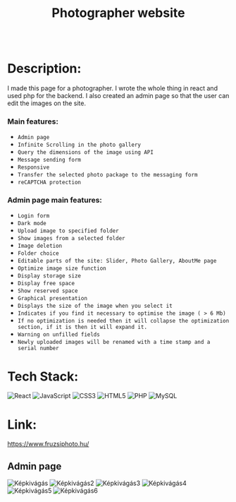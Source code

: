 <h1 align="center">Photographer website</h1>

<br>
<br>

# Description:

I made this page for a photographer. I wrote the whole thing in react and used php for the backend. I also created an admin page so that the user can edit the images on the site.

<h3>Main features:</h3>

- `Admin page`
- `Infinite Scrolling in the photo gallery`
- `Query the dimensions of the image using API`
- `Message sending form`
- `Responsive`
- `Transfer the selected photo package to the messaging form`
- `reCAPTCHA protection`

<h3>Admin page main features:</h3>

- `Login form`
- `Dark mode`
- `Upload image to specified folder`
- `Show images from a selected folder`
- `Image deletion`
- `Folder choice`
- `Editable parts of the site: Slider, Photo Gallery, AboutMe page`
- `Optimize image size function`
- `Display storage size`
- `Display free space`
- `Show reserved space`
- `Graphical presentation`
- `Displays the size of the image when you select it`
- `Indicates if you find it necessary to optimise the image ( > 6 Mb)`
- `If no optimization is needed then it will collapse the optimization section, if it is then it will expand it.`
- `Warning on unfilled fields`
- `Newly uploaded images will be renamed with a time stamp and a serial number`


# Tech Stack:
![React](https://img.shields.io/badge/react-%2320232a.svg?style=for-the-badge&logo=react&logoColor=%2361DAFB) 
![JavaScript](https://img.shields.io/badge/javascript-%23323330.svg?style=for-the-badge&logo=javascript&logoColor=%23F7DF1E) 
![CSS3](https://img.shields.io/badge/css3-%231572B6.svg?style=for-the-badge&logo=css3&logoColor=white) 
![HTML5](https://img.shields.io/badge/html5-%23E34F26.svg?style=for-the-badge&logo=html5&logoColor=white)
![PHP](https://img.shields.io/badge/php-%23777BB4.svg?style=for-the-badge&logo=php&logoColor=white)
![MySQL](https://img.shields.io/badge/mysql-%2300f.svg?style=for-the-badge&logo=mysql&logoColor=white)

# Link:

<a href="https://www.fruzsiphoto.hu/" target="_blank">https://www.fruzsiphoto.hu/</a>

<h2>Admin page</h2>

![Képkivágás](https://github.com/Kosemer/fruzsiphoto/assets/82768146/11457ff1-5e66-4a03-bb74-e89c08fbb810)
![Képkivágás2](https://github.com/Kosemer/fruzsiphoto/assets/82768146/17c68c07-733b-4353-be6c-3d070b105521)
![Képkivágás3](https://github.com/Kosemer/fruzsiphoto/assets/82768146/ba68a444-ebe8-4336-bf21-b05968d94b13)
![Képkivágás4](https://github.com/Kosemer/fruzsiphoto/assets/82768146/1a74f076-013f-4be8-adf0-416c1a269ed1)
![Képkivágás5](https://github.com/Kosemer/fruzsiphoto/assets/82768146/149cd3d3-46d1-4261-8ff4-135de43866a4)
![Képkivágás6](https://github.com/Kosemer/fruzsiphoto/assets/82768146/5d0fbd7b-d47b-4945-8a6d-15c91c30ac52)
